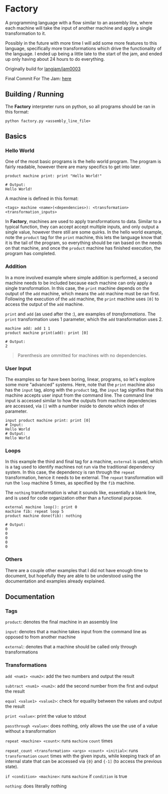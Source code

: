 
# Factory

A programming language with a flow similar to an assembly line, where each machine will take the input of another machine and apply a single transformation to it.

Possibly in the future with more time I will add some more features to this language, specifically more transformations which drive the functionality of the language. I ended up being a little late to the start of the jam, and ended up only having about 24 hours to do everything.

Originally build for [langjam/jam0003](https://github.com/langjam/jam0003)

Final Commit For The Jam: [here](https://github.com/danterusdev/factory-lang/tree/2b3cfe207716a06c6005f8f2de6f05f9c89b5d46)

## Building / Running
The **Factory** interpreter runs on python, so all programs should be ran in this format:
```
python factory.py <assembly_line_file>
```

## Basics

### Hello World
One of the most basic programs is the hello world program. The program is fairly readable, however there are many specifics to get into later.

```
product machine print: print "Hello World!"

# Output:
Hello World!
```
A machine is defined in this format:
```
<tags> machine <name>(<dependencies>): <transformation> <transformation_inputs>
```

In **Factory**, machines are used to apply transformations to data. Similar to a typical function, they can accept accept multiple inputs, and only output a single value, however there still are some quirks. In the hello world example, note the `product` tag for the `print` machine, this lets the language know that it is the tail of the program, so everything should be ran based on the needs on that machine, and once the `product` machine has finished execution, the program has completed.

### Addition

In a more involved example where simple addition is performed, a second machine needs to be included because each machine can only apply a single transformation. In this case, the `print` machine depends on the output of the `add` machine, which means the `add` machine must be ran first. Following the execution of the `add` machine, the `print` machine uses `[0]` to access the output of the `add` machine.

`print` and `add` (as used after the :), are examples of *transformations*. The `print` transformation uses 1 parameter, which the `add` transformation uses 2.

```
machine add: add 1 1
product machine print(add): print [0]

# Output:
2
```
> Parenthesis are ommitted for machines with no dependencies.

### User Input

The examples so far have been boring, linear, programs, so let's explore some more "advanced" systems.
Here, note that the `print` machine also has the `input` tag, along with the `product` tag, the `input` tag signifies that this machine accepts user input from the command line. The command line input is accessed similar to how the outputs from machine dependencies are accessed, via `[]` with a number inside to denote which index of parameter.
```
input product machine print: print [0]
# Input:
Hello World
# Output:
Hello World
```

### Loops

In this example the third and final tag for a machine, `external` is used, which is a tag used to identify machines not run via the traditional dependency system. In this case, the dependency is ran through the `repeat` transformation, hence it needs to be external. The `repeat` transformation will run the `loop` machine 5 times, as specified by the `fib` machine.

The `nothing` transformation is what it sounds like, essentially a blank line, and is used for code organization other than a functional purpose.

```
external machine loop(): print 0
machine fib: repeat loop 5
product machine done(fib): nothing

# Output:
0
0
0
0
0
```

### Others
There are a couple other examples that I did not have enough time to document, but hopefully they are able to be understood using the documentation and examples already explained.

## Documentation

### Tags
`product`: denotes the final machine in an assembly line

`input`: denotes that a machine takes input from the command line as opposed to from another machine

`external`: denotes that a machine should be called only through transformations

### Transformations
`add <num1> <num2>`: add the two numbers and output the result

`subtract <num1> <num2>`: add the second number from the first and output the result

`equal <value1> <value2>`: check for equality between the values and output the result

`print <value>`: print the value to stdout

`passthrough <value>`: does nothing, only allows the use the use of a value without a transformation

`repeat <machine> <count>`: runs `machine` `count` times

`repeat_count <transformation> <args> <count> <initial>`: runs `transformation` `count` times with the given inputs, while keeping track of an internal state that can be accessed via `{0}` and `{-1]` (to access the previous state).

`if <condition> <machine>`: runs `machine` if `condition` is true

`nothing`: does literally nothing
